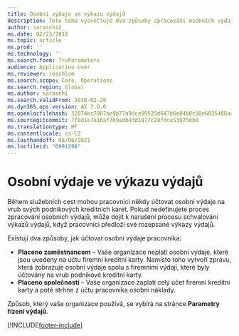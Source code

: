 ```yaml
---
title: Osobní výdaje ve výkazu výdajů
description: Toto téma vysvětluje dva způsoby zpracování osobních výdajů pracovníka v Microsoft Dynamics 365 Finance.
author: saraschi2
ms.date: 02/23/2018
ms.topic: article
ms.prod: ''
ms.technology: ''
ms.search.form: TrvParameters
audience: Application User
ms.reviewer: roschlom
ms.search.scope: Core, Operations
ms.search.region: Global
ms.author: saraschi
ms.search.validFrom: 2016-02-28
ms.dyn365.ops.version: AX 7.0.0
ms.openlocfilehash: 32674bc7987ae9b77a9dce89525d647b6e84b8c50e6035488aafdb6a5dec1642
ms.sourcegitcommit: 7f8d1e7a16af769adb43d1877c28fdce53975db8
ms.translationtype: HT
ms.contentlocale: cs-CZ
ms.lasthandoff: 08/06/2021
ms.locfileid: "6991298"
---
```

# <a name="personal-expenses-on-an-expense-report"></a>Osobní výdaje ve výkazu výdajů

Během služebních cest mohou pracovníci někdy účtovat osobní výdaje na vrub svých podnikových kreditních karet. Pokud nedefinujete proces zpracování osobních výdajů, může dojít k narušení procesu schvalování výkazů výdajů, když pracovníci předloží své rozepsané výkazy výdajů. 

Existují dva způsoby, jak účtovat osobní výdaje pracovníka:

- **Placeno zaměstnancem** – Vaše organizace neplatí osobní výdaje, které jsou uvedeny na účtu firemní kreditní karty. Namísto toho vytvoří zprávu, která zobrazuje osobní výdaje spolu s firemními výdaji, které byly účtovány na vrub podnikové kreditní karty.
- **Placeno společností** – Vaše organizace zaplatí celý účet firemní kreditní karty a poté strhne z účtu pracovníka osobní náklady.

Způsob, který vaše organizace používá, se vybírá na stránce **Parametry řízení výdajů**.


[!INCLUDE[footer-include](../includes/footer-banner.md)]